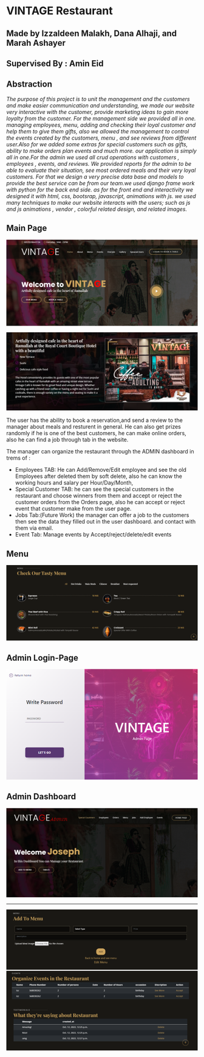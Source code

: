 

﻿
# **VINTAGE Restaurant** 
## Made by Izzaldeen Malakh, Dana Alhaji, and Marah Ashayer
## Supervised By : Amin Eid
## Abstraction
*The purpose of this project is to unit the management and the customers and make easier communication and understanding, we made our website very interactive with the customer, provide marketing ideas to gain more loyalty from the customer.
For the management side we provided all in one. managing employees, menu, adding and checking their loyal customer and help them to give them gifts, also we allowed the management to control the events created by the customers, menu , and see reviews from different user.Also for we added some extras for special customers such as gifts, ability to make orders plan events and much more.
our application is simply all in one.For the admin we used all crud operations with customers , employees , events, and reviews. We provided reports for the admin to be able to evaluate their situation, see most ordered meals and their very loyal customers.
For that we design a very precise data base and models to provide the best service can be from our team.we used django frame work with python for the back end side.
as for the front end  and interactivity we designed it with html, css, bootsrap, javascript, animations with js.
we used many techniques to make our website interacts with the users; such as js  and js animations , vendor , colorful related design, and related images.*
## Main Page

![home1.png](https://github.com/Marah-Ashayer/Final_Django_Project/blob/master/Img/home1.png?raw=true)

![home2.png](https://github.com/Marah-Ashayer/Final_Django_Project/blob/master/Img/home2.png?raw=true)

The user has the ability to book a reservation,and send a review to the manager about meals and resturent in general.
He can also get prizes randomly if he is one of the best customers, he can make online orders, also he can find a job through tab in the website.

The manager can organize the restaurant through the ADMIN dashboard in trems of :

* Employees TAB: He can Add/Remove/Edit employee and see the old Employees after deleted them
by soft delete, also he can know the working hours and salary per Hour/Day/Month,
* Special Customer TAB: he can see the special customers in the restaurant
and choose winners from them and accept or reject the customer orders from the 
Orders page, also he can accept or reject event that customer make from the user page.
* Jobs Tab:(Future Work) the manager can offer a job to the customers
then see the data they filled out in the user dashboard. and contact with them via email.
* Event Tab: Manage events by Accept/reject/delete/edit events
## Menu

![menu.png](https://github.com/Marah-Ashayer/Final_Django_Project/blob/master/Img/menu.png?raw=true)


## Admin Login-Page

![admin login.png](https://github.com/Marah-Ashayer/Final_Django_Project/blob/master/Img/admin%20login.png?raw=true)

## Admin Dashboard

![admin page.png](https://github.com/Marah-Ashayer/Final_Django_Project/blob/master/Img/admin%20page.png?raw=true)


---------------------------

![add to menu.png](https://github.com/Marah-Ashayer/Final_Django_Project/blob/master/Img/add%20to%20menu.png?raw=true)
![events and reviws .png](https://github.com/Marah-Ashayer/Final_Django_Project/blob/master/Img/events%20and%20reviws%20.png?raw=true)



